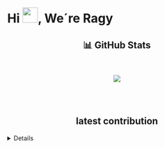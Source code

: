 ﻿# Hi <img width="35" src="https://github.com/Ragy-Development/.github/blob/main/files/imgs/hello.gif">, We´re Ragy
  <div>
    <h2 align="center"> 📊 GitHub Stats </h2>
      <br/>
        <p align="center">
          <a href="https://github.com/Ragy-Development/">
          </p>
        <p align="center">
          <a href="https://www.spigotmc.org/members/_fungy_.1021787/">
          <img src="https://static.spigotmc.org/img/spigot.png">
         </a>
       </p>
     <br>
  </div>    
  <br/>
  <h2 align="center"> latest contribution </h2>
<img alt="" src="https://activity-graph.herokuapp.com/graph/?username=Ragy-Development&bg_color=111&color=fff&line=00A676&point=FFF&hide_border=true" />
<details>
